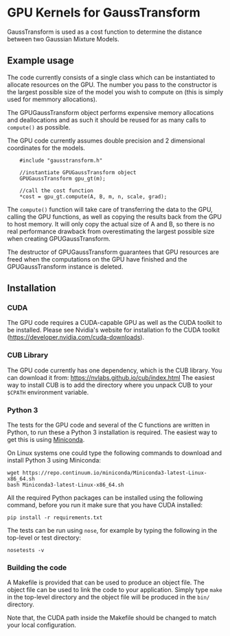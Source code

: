 # GPU Kernels for GaussTransform

GaussTransform is used as a cost function to determine the distance between two Gaussian 
Mixture Models.


## Example usage

The code currently consists of a single class which can be instantiated to allocate
resources on the GPU. The number you pass to the constructor is the largest possible
size of the model you wish to compute on (this is simply used for memmory allocations).

The GPUGaussTransform object performs expensive memory allocations and deallocations and
as such it should be reused for as many calls to ``compute()`` as possible.

The GPU code currently assumes double precision and 2 dimensional coordinates for the models.

```
    #include "gausstransform.h"

    //instantiate GPUGaussTransform object
    GPUGaussTransform gpu_gt(m);

    //call the cost function
    *cost = gpu_gt.compute(A, B, m, n, scale, grad);

```

The ``compute()`` function will take care of transferring the data to the GPU, calling 
the GPU functions, as well as
copying the results back from the GPU to host memory. It will only copy the actual size of
A and B, so there is no real performance drawback from overestimating the largest possible
size when creating GPUGaussTransform.
 
The destructor of GPUGaussTransform guarantees that GPU resources are freed when
the computations on the GPU have finished and the GPUGaussTransform instance is deleted.


## Installation

### CUDA

The GPU code requires a CUDA-capable GPU as well as the CUDA toolkit to be installed. Please see
Nvidia's website for installation fo the CUDA toolkit (https://developer.nvidia.com/cuda-downloads).

### CUB Library

The GPU code currently has one dependency, which is the CUB library. You can download it from:
https://nvlabs.github.io/cub/index.html
The easiest way to install CUB is to add the directory where you unpack CUB to your
``$CPATH`` environment variable.

### Python 3

The tests for the GPU code and several of the C functions are written in Python, to run these a
Python 3 installation is required. The easiest way to get this is using
[Miniconda](https://conda.io/miniconda.html).

On Linux systems one could type the following commands to download and install Python 3 using Miniconda:
```
wget https://repo.continuum.io/miniconda/Miniconda3-latest-Linux-x86_64.sh
bash Miniconda3-latest-Linux-x86_64.sh
```

All the required Python packages can be installed using the following command, before you run it
make sure that you have CUDA installed:
```
pip install -r requirements.txt
```

The tests can be run using ``nose``, for example by typing the following in the top-level or test
directory:
```
nosetests -v
```

### Building the code

A Makefile is provided that can be used to produce an object file. 
The object file can be used to link the code to your application.
Simply type ``make`` in the top-level directory and the object file will be produced in the `bin/` directory.

Note that, the CUDA path inside the Makefile should be changed to match your local configuration.



